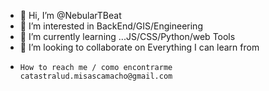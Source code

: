 - 👋 Hi, I’m @NebularTBeat
- 👀 I’m interested in BackEnd/GIS/Engineering
- 🌱 I’m currently learning ...JS/CSS/Python/web Tools
- 💞️ I’m looking to collaborate on Everything I can learn from
-     How to reach me / como encontrarme catastralud.misascamacho@gmail.com

<!---
NebularTBeat/NebularTBeat is a ✨ special ✨ repository because its `README.md` (this file) appears on your GitHub profile.
You can click the Preview link to take a look at your changes.
--->
